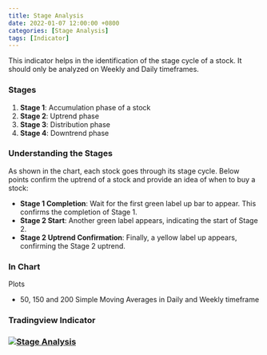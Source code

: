 ```yaml
---
title: Stage Analysis
date: 2022-01-07 12:00:00 +0800
categories: [Stage Analysis]
tags: [Indicator]
---
```


This indicator helps in the identification of the stage cycle of a stock. It should only be analyzed on Weekly and Daily timeframes.

### Stages

1. **Stage 1**: Accumulation phase of a stock
2. **Stage 2**: Uptrend phase
3. **Stage 3**: Distribution phase
4. **Stage 4**: Downtrend phase

### Understanding the Stages

As shown in the chart, each stock goes through its stage cycle. Below points confirm the uptrend of a stock and provide an idea of when to buy a stock:

- **Stage 1 Completion**: Wait for the first green label up bar to appear. This confirms the completion of Stage 1.
- **Stage 2 Start**: Another green label appears, indicating the start of Stage 2.
- **Stage 2 Uptrend Confirmation**: Finally, a yellow label up appears, confirming the Stage 2 uptrend.

### In Chart

Plots 

* 50, 150 and 200 Simple Moving Averages in Daily and Weekly timeframe

### Tradingview Indicator

<!-- TradingView Chart BEGIN -->
<script type="text/javascript" src="https://s3.tradingview.com/tv.js"></script>
<script type="text/javascript">
var tradingview_embed_options = {};
tradingview_embed_options.width = '790';
tradingview_embed_options.height = '475';
tradingview_embed_options.chart = 'tzQaOzmV';
new TradingView.chart(tradingview_embed_options);
</script>
<!-- TradingView Chart END -->

### [![Stage Analysis](https://img.shields.io/badge/TradingView-Indicator-blue)](https://in.tradingview.com/script/tzQaOzmV-Stage-Analysis/)
